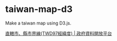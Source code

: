 # taiwan-map-d3
Make a taiwan map using D3.js.

[直轄市、縣市界線(TWD97經緯度) | 政府資料開放平台](http://data.gov.tw/node/7442)
